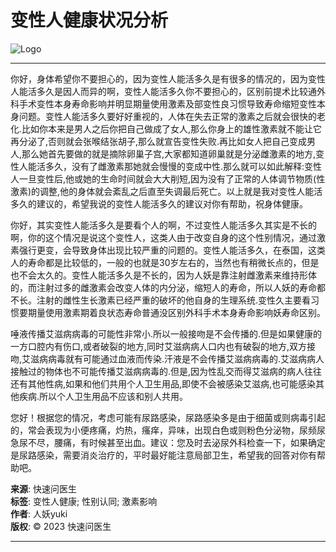 # 变性人健康状况分析

![Logo](//cdn.120askimages.com/ask/m/header/logoimg.png)

---

你好，身体希望你不要担心的，因为变性人能活多久是有很多的情况的，因为变性人能活多久是因人而异的啊，变性人能活多久你不要担心的，区别前提术比较通外科手术变性本身寿命影响并明显期量使用激素及部变性良习惯导致寿命缩短变性本身问题。变性人能活多久要好好重视的，人体在失去正常的激素之后就会很快的老化.比如你本来是男人之后你把自己做成了女人,那么你身上的雄性激素就不能让它再分泌了,否则就会张喉结张胡子,那么就宣告变性失败.再比如女人把自己变成男人,那么她首先要做的就是摘除卵巢子宫,大家都知道卵巢就是分泌雌激素的地方,变性人能活多久，没有了雌激素那她就会慢慢的变成中性.那么就可以如此解释:变性人一旦变性后,他或她的生命时间就会大大削短,因为没有了正常的人体调节物质(性激素)的调整,他的身体就会紊乱之后直至失调最后死亡。以上就是我对变性人能活多久的建议的，希望我说的变性人能活多久的建议对你有帮助，祝身体健康。

你好，其实变性人能活多久是要看个人的啊，不过变性人能活多久其实是不长的啊，你的这个情况是说这个变性人，这类人由于改变自身的这个性别情况，通过激素强行更变，会导致身体出现比较严重的问题的。变性人能活多久，在泰国，这类人的寿命都是比较低的，一般的也就是30岁左右的，当然也有稍微长点的，但是也不会太久的。变性人能活多久是不长的，因为人妖是靠注射雌激素来维持形体的，而注射过多的雌激素会改变人体的内分泌，缩短人的寿命，所以人妖的寿命都不长。注射的雌性生长激素已经严重的破坏的他自身的生理系统.变性久主要看习惯要期量使用激素期着良状态寿命普通没区别外科手术本身寿命影响妖寿命区别。

唾液传播艾滋病病毒的可能性非常小.所以一般接吻是不会传播的.但是如果健康的一方口腔内有伤口,或者破裂的地方,同时艾滋病病人口内也有破裂的地方,双方接吻,艾滋病病毒就有可能通过血液而传染.汗液是不会传播艾滋病病毒的.艾滋病病人接触过的物体也不可能传播艾滋病病毒的.但是,因为性乱交而得艾滋病的病人往往还有其他性病,如果和他们共用个人卫生用品,即使不会被感染艾滋病,也可能感染其他疾病.所以个人卫生用品不应该和别人共用。

您好！根据您的情况，考虑可能有尿路感染，尿路感染多是由于细菌或则病毒引起的，常会表现为小便疼痛，灼热，瘙痒，异味，出现白色或则粉色分泌物，尿频尿急尿不尽，腰痛，有时候甚至出血。建议：您及时去泌尿外科检查一下，如果确定是尿路感染，需要消炎治疗的，平时最好能注意局部卫生，希望我的回答对你有帮助吧。

**来源**: 快速问医生  
**标签**: 变性人健康; 性别认同; 激素影响  
**作者**: 人妖yuki  
**版权**: © 2023 快速问医生

---
<!-- tcd_original_link http://m.120ask.com/qywy/question/636947.htm -->

